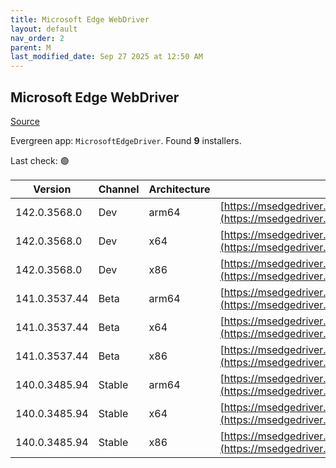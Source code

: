 ```yaml
---
title: Microsoft Edge WebDriver
layout: default
nav_order: 2
parent: M
last_modified_date: Sep 27 2025 at 12:50 AM
---
```


## Microsoft Edge WebDriver

[Source](https://www.microsoft.com/edge)

Evergreen app: `MicrosoftEdgeDriver`. Found **9** installers.

Last check: 🟢

| Version       | Channel | Architecture | URI                                                                                                                                            |
| ------------- | ------- | ------------ | ---------------------------------------------------------------------------------------------------------------------------------------------- |
| 142.0.3568.0  | Dev     | arm64        | [https://msedgedriver.microsoft.com/142.0.3568.0/edgedriver_arm64.zip](https://msedgedriver.microsoft.com/142.0.3568.0/edgedriver_arm64.zip)   |
| 142.0.3568.0  | Dev     | x64          | [https://msedgedriver.microsoft.com/142.0.3568.0/edgedriver_win64.zip](https://msedgedriver.microsoft.com/142.0.3568.0/edgedriver_win64.zip)   |
| 142.0.3568.0  | Dev     | x86          | [https://msedgedriver.microsoft.com/142.0.3568.0/edgedriver_win32.zip](https://msedgedriver.microsoft.com/142.0.3568.0/edgedriver_win32.zip)   |
| 141.0.3537.44 | Beta    | arm64        | [https://msedgedriver.microsoft.com/141.0.3537.44/edgedriver_arm64.zip](https://msedgedriver.microsoft.com/141.0.3537.44/edgedriver_arm64.zip) |
| 141.0.3537.44 | Beta    | x64          | [https://msedgedriver.microsoft.com/141.0.3537.44/edgedriver_win64.zip](https://msedgedriver.microsoft.com/141.0.3537.44/edgedriver_win64.zip) |
| 141.0.3537.44 | Beta    | x86          | [https://msedgedriver.microsoft.com/141.0.3537.44/edgedriver_win32.zip](https://msedgedriver.microsoft.com/141.0.3537.44/edgedriver_win32.zip) |
| 140.0.3485.94 | Stable  | arm64        | [https://msedgedriver.microsoft.com/140.0.3485.94/edgedriver_arm64.zip](https://msedgedriver.microsoft.com/140.0.3485.94/edgedriver_arm64.zip) |
| 140.0.3485.94 | Stable  | x64          | [https://msedgedriver.microsoft.com/140.0.3485.94/edgedriver_win64.zip](https://msedgedriver.microsoft.com/140.0.3485.94/edgedriver_win64.zip) |
| 140.0.3485.94 | Stable  | x86          | [https://msedgedriver.microsoft.com/140.0.3485.94/edgedriver_win32.zip](https://msedgedriver.microsoft.com/140.0.3485.94/edgedriver_win32.zip) |
